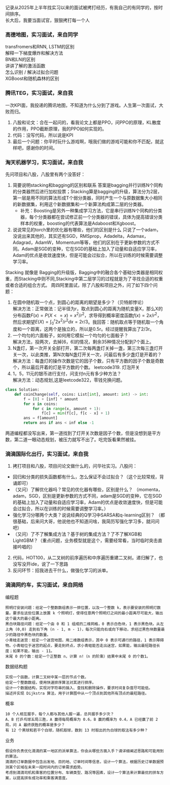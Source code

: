记录从2025年上半年找实习以来的面试被拷打经历，有我自己的有同学的，按时间排序。<br>
长大后，我要当面试官，狠狠拷打每一个人 <br>

### 高德地图，实习面试，来自同学
transfromers和RNN, LSTM的区别 <br>
解释一下梯度爆炸和解决方法 <br>
BN和LN的区别 <br>
讲讲了解的激活函数 <br>
怎么识别 / 解决过拟合问题 <br>
XGBoost和随机森林的区别 <br>

### 腾讯TEG，实习面试，来自我
一次KPI面，我投递的腾讯地图，不知道为什么分到了游戏。人生第一次面试，大败而归。
1. 八股和论文：合在一起问的，看我论文上都是PPO，问PPO的原理，KL散度的作用，PPO截断原理，我的PPO如何实现的。
2. 代码：没写代码，所以说是KPI 
3. 最后一个问题：你平时玩什么游戏啊，哦我们做的游戏可能和你不匹配，就这样吧，感谢你的时间。


### 淘天机器学习，实习面试，来自我
先问项目和八股，八股里有两个没答好：
1. 简要说明stacking和bagging的区别和联系
答案是bagging并行训练N个同构的分类器然后进行加权投票；Stacking算是bagging的升级，算法分为2层，第一层是用不同的算法形成T个弱分类器，同时产生一个与原数据集大小相同的新数据集，利用这个新数据集和一个新算法构成第二层的分类器。<br>
   * 补充：Boosting是另外一种集成学习方法，它是串行训练N个同构的分类器，每个分类器都在尝试修正前一个分类器的错误，具体为提高错误分类样本的权重，boosting的代表算法是Adaboost和Xgboost。
2. 说说常见的torch里的优化器有哪些，他们的区别是什么
只说了一个adam，没说出来其他的，其实还有SGD，RMSprop，Adadelta，Adamax，Adagrad，AdamW，Momentum等等，他们的区别在于更新参数的方式不同。Adam是SGD的变种，它在SGD的基础上加入了动量和自适应学习率，Adam的优点是收敛速度快，但是可能会过拟合，所以在训练的时候需要调整学习率。

Stacking 就像是 Bagging的升级版，Bagging中的融合各个基础分类器是相同权重，而Stacking中则不同,Stacking中第二层学习的过程就是为了寻找合适的权重或者合适的组合方式。
周四阿里面试，除了八股和项目之外，问了如下四个问题：
1. 在圆中随机取一个点，到圆心的距离的期望是多少？（贝特郎悖论）<br>
解决方法：正常做法：记半径为r，取点到圆心的距离为随机变量X，那么X的分布函数$F(x)=P(X<=x)=x^2/r^2$，求导得到概率密度函数$f(x)=2x/r^2$，然后求期望$E(X)=\int_0^r2x^2/r^2dx=2r/3$。我回答：随机取点等于随机取一个角度和一个距离，这两个是独立的，所以是0.5r。经过提醒我算出了2/3r。 <br>
2. 一个均匀的六面骰子，如何用它模拟一个均匀的七面骰子？<br>
解决方法，投两次，去掉[6，6]的情况，剩余35种情况分配到7个面上。 <br>
3. N盏灯，第一次开关全部打开，第二次每两盏灯关掉一盏，第三次每三盏灯开关一次，以此类推，第N次每N盏灯开关一次，问最后有多少盏灯是开着的？<br>
解决方法：每盏灯的操作次数是它的因子个数，只有平方数的因子个数是奇数个，所以最后开着的灯是平方数的个数。 leetcode319. 灯泡开关 <br>
4. 1，5，11元的银币进行支付，问支付n元有多少种方法？<br>
解决方法：动态规划,这是leetcode322，零钱兑换问题。 <br>
```python
class Solution:
    def coinChange(self, coins: List[int], amount: int) -> int:
        f = [0] + [inf] * amount
        for x in coins:
            for c in range(x, amount + 1):
                f[c] = min(f[c], f[c - x] + 1)
        ans = f[amount]
        return ans if ans < inf else -1
```
两道编程都没写出来，第一道找到了灯开关次数是因子个数，但是没想到是平方数，第二道一眼动态规划，被压力就写不出了。吃完饭看果然被挂。

### 滴滴国际化出行，实习面试，来自我 
1. 拷打项目和八股，项目问论文做什么的，问华社实习。八股问：
* 回归和分类的损失函数都有什么，怎么保证不会过拟合？（这个比较常规，背诵即可）
* （又问）了解优化器吗？常见的优化器有哪些，区别是什么？ （momenta，adam，SGD，区别是更新参数的方式不同，adam是SGD的变种，它在SGD的基础上加入了动量和自适应学习率，Adam的优点是收敛速度快，但是可能会过拟合，所以在训练的时候需要调整学习率。）
* 强化学习分哪两个大类？说说经典的Q学习中SARSA和q-learning区别？ （都很基础，后来问大哥，他说他也不知道问啥，我简历写强化学习多，就问问吧）
* （又问）了不了解集成方法？基于树的集成方法？了不了解XGB和LightGBM？（重点问题，业务模型就是这个，需要经常看，当时临时突击直接吟唱的）
2. 代码，HOT100，从二叉树的前序遍历和中序遍历重建二叉树。递归解了，也没写没开ide，说了一下思路
3. 反问环节：招我进去干什么，做强化学习的派单。

### 滴滴网约车，实习面试，来自网络
编程题

    照明灯安装问题：给定一个整数数组表示一排位置，以及一个整数 k，表示要安装的照明灯数量。要求在这些位置上放置 k 个照明灯，使得任意两个照明灯之间的最小距离尽可能大，输出这个最大的最小距离。
    黑白块路径问题：给定一个由 0 和 1 组成的二维网格，0 表示白色块，1 表示黑色块。从左上角 (0,0) 走到右下角 (n - 1, m - 1)，每次只能向右或向下移动，求经过黑色块数量最少的路径中黑色块的数量。
    小青蛙走迷宫：给定一个迷宫地图，用二维数组表示，其中 0 表示可通行的路径，1 表示障碍物。小青蛙位于迷宫的起点，要走到终点，求小青蛙能否走出迷宫，如果能，输出最短路径长度；如果不能，输出 - 11。
    末尾 0 的个数：给定一个正整数 n，计算 n!（n 的阶乘）结果中末尾 0 的个数1。

数据结构题

    实现一个函数，计算二叉树中某一层的节点个数。
    给定一个整数数组，使用快速排序算法对其进行排序。
    设计一个数据结构，实现对字符串的插入、查找和删除操作，要求时间复杂度尽可能低。
    描述并实现 Dijkstra 算法，用于计算图中从一个顶点到其他所有顶点的最短路径。

概率

    10 个人相互握手，每个人都与其他人握一遍，总共握手多少次？
    A、B 打乒乓球五局三胜，A 赢得每局概率为 0.6，B 赢的概率为 0.4，A 已经赢了前 2 局，问 A 最终获胜的概率是多少？
    有 12 个黑球和若干个白球，随机取球，数到 13 时取出的为白球的取法有多少种？

业务

    假设你负责优化滴滴的某一地区的派单算法，你会从哪些方面入手？请详细阐述思路和可能用到的算法。
    滴滴的订单数据中包含出发地、目的地、订单时间等信息，设计一个算法，根据历史订单数据预测某个区域在未来一段时间内的订单需求趋势。
    考虑到滴滴司机和乘客的位置分布、车辆类型、路况等因素，设计一个算法来计算最优的拼车方案，以提高拼车成功率和乘客满意度。
